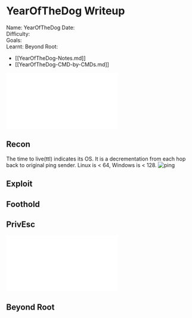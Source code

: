 # YearOfTheDog Writeup

Name: YearOfTheDog
Date:  
Difficulty:  
Goals:  
Learnt:
Beyond Root:

- [[YearOfTheDog-Notes.md]]
- [[YearOfTheDog-CMD-by-CMDs.md]]


![](YearOfTheDog-map.excalidraw.md)

## Recon

The time to live(ttl) indicates its OS. It is a decrementation from each hop back to original ping sender. Linux is < 64, Windows is < 128.
![ping](Screenshots/ping.png)
	
## Exploit

## Foothold

## PrivEsc

![](YearOfTheDog-map.excalidraw.md)

## Beyond Root


